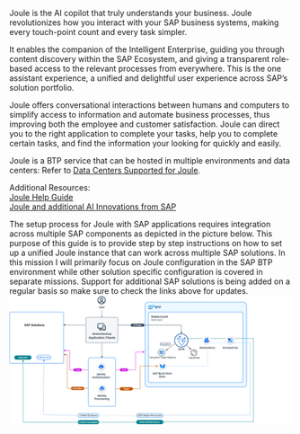Joule is the AI copilot that truly understands your business. Joule revolutionizes how you interact with your SAP business systems, making every touch-point count and every task simpler.

It enables the companion of the Intelligent Enterprise, guiding you through content discovery within the SAP Ecosystem, and giving a transparent role-based access to the relevant processes from everywhere. This is the one assistant experience, a unified and delightful user experience across SAP’s solution portfolio.

Joule offers conversational interactions between humans and computers to simplify access to information and automate business processes, thus improving both the employee and customer satisfaction. Joule can direct you to the right application to complete your tasks, help you to complete certain tasks, and find the information your looking for quickly and easily.

Joule is a BTP service that can be hosted in multiple environments and data centers:  Refer to [Data Centers Supported for Joule](https://help.sap.com/docs/joule/serviceguide/data-centers-supported-by-joule).

Additional Resources:</br>
[Joule Help Guide](https://help.sap.com/docs/joule)</br>
[Joule and additional AI Innovations from SAP](https://www.sap.com/canada/products/artificial-intelligence/ai-assistant.html)

The setup process for Joule with SAP applications requires integration across multiple SAP components as depicted in the picture below.  This purpose of this guide is to provide step by step instructions on how to set up a unified Joule instance that can work across multiple SAP solutions.  In this mission I will primarily focus on Joule configuration in the SAP BTP environment while other solution specific configuration is covered in separate missions.  Support for additional SAP solutions is being added on a regular basis so make sure to check the links above for updates.<br/>
![run_booster](UnifiedJoule_Arch.png)

